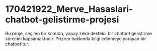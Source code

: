 # 170421922_Merve_Hasaslari-chatbot-gelistirme-projesi
Bu proje, seçilen bir konuda, yapay zekâ destekli bir chatbot geliştirme sürecini kapsamaktadır. Prizren hakkında bilgi edinmeye yarayan bir chatbot'tur.
